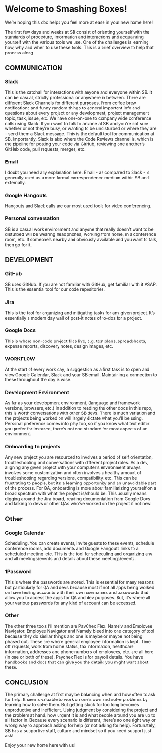 
# Welcome to Smashing Boxes!
We’re hoping this doc helps you feel more at ease in your new home here!

The first few days and weeks at SB consist of orienting yourself with the standards of procedure, information and interactions and acquainting yourself with the various tools we use. 
One of the challenges is learning how, why and when to use these tools. 
This is a brief overview to help that process along.

## COMMUNICATION
### Slack
This is the catchall for interactions with anyone and everyone within SB. 
It can be casual, strictly professional or anywhere in between. 
There are different Slack Channels for different purposes. 
From coffee brew notifications and funny random things to general important info and questions about every project or any development, project management topic, task, issue, etc. 
We have one-on-one to company wide conference calls using Slack. 
If you want to talk to anyone at SB and you’re not sure whether or not they’re busy, or wanting to be undisturbed or where they are - send them a Slack message. 
This is the default tool for communication at SB. 
Importantly, Slack is also where the Code Reviews channel is, which is the pipeline for posting your code via GitHub, reviewing one another’s GitHub code, pull requests, merges, etc.
### Email
I doubt you need any explanation here. 
Email - as compared to Slack - is generally used as a more formal correspondence medium within SB and externally.
### Google Hangouts
Hangouts and Slack calls are our most used tools for video conferencing.
### Personal conversation
SB is a casual work environment and anyone that really doesn’t want to be disturbed will be wearing headphones, working from home, in a conference room, etc. 
If someone’s nearby and obviously available and you want to talk, then go for it.

## DEVELOPMENT
### GitHub
SB uses GitHub. If you are not familiar with GitHub, get familiar with it ASAP. 
This is the essential tool for our code repositories. 
### Jira
This is the tool for organizing and mitigating tasks for any given project. 
It’s essentially a modern day wall of post-it notes of to-dos for a project. 
### Google Docs
This is where non-code project files live, e.g. test plans, spreadsheets, expense reports, discovery notes, design images, etc.
### WORKFLOW
At the start of every work day, a suggestion as a first task is to open and view Google Calendar, Slack and your SB email. 
Maintaining a connection to these throughout the day is wise.
### Development Environment
As far as your development environment, (language and framework versions, browsers, etc.) in addition to reading the other docs in this repo, this is worth conversations with other SB devs. 
There is much variation and the projects being worked on will largely dictate what you’ll be using. 
Personal preference comes into play too, so if you know what text editor you prefer for instance, there’s not one standard for most aspects of an environment.
### Onboarding to projects
Any new project you are resourced to involves a period of self orientation, troubleshooting and conversations with different project roles. 
As a dev, aligning any given project with your computer’s environment always involves some customization and often involves a healthy amount of troubleshooting regarding versions, compatibility, etc. 
This can be frustrating to people, but it’s a learning opportunity and an unavoidable part of the process. 
For QA, onboarding is more about familiarizing yourself on a broad spectrum with what the project is/should be. 
This usually means digging around the Jira board, reading documentation from Google Docs and talking to devs or other QAs who’ve worked on the project if not new.

## Other
### Google Calendar
Scheduling. You can create events, invite guests to these events, schedule conference rooms, add documents and Google Hangouts links to a scheduled meeting, etc. 
This is the tool for scheduling and organizing any and all meetings/events and details about these meetings/events.
### 1Password
This is where the passwords are stored. 
This is essential for many reasons but particularly for QA and devs because most if not all apps being worked on have testing accounts with their own usernames and passwords that allow you to access the apps for QA and dev purposes. 
But, it’s where all your various passwords for any kind of account can be accessed.
### Other
The other three tools I’ll mention are PayChex Flex, Namely and Employee Navigator. 
Employee Navigator and Namely bleed into one category of tool because they do similar things and one is maybe or maybe not being phased out. 
These are where general employee information is kept. 
Time off requests, work from home status, tax information, healthcare information, addresses and phone numbers of employees, etc. are all here (in one or both of these). 
Paychex Flex is for payroll details. 
You have handbooks and docs that can give you the details you might want about these.

## CONCLUSION
The primary challenge at first may be balancing when and how often to ask for help. 
It seems valuable to work on one’s own and solve problems by learning how to solve them. 
But getting stuck for too long becomes unproductive and inefficient. 
Using judgment by considering the project and the problem at hand, how urgent it is and what people around you are up to all factor in. 
Because every scenario is different, there’s no one right way or wrong way to approach asking for help (or not asking for help). 
Fortunately, SB has a supportive staff, culture and mindset so if you need support just ask!

Enjoy your new home here with us!


